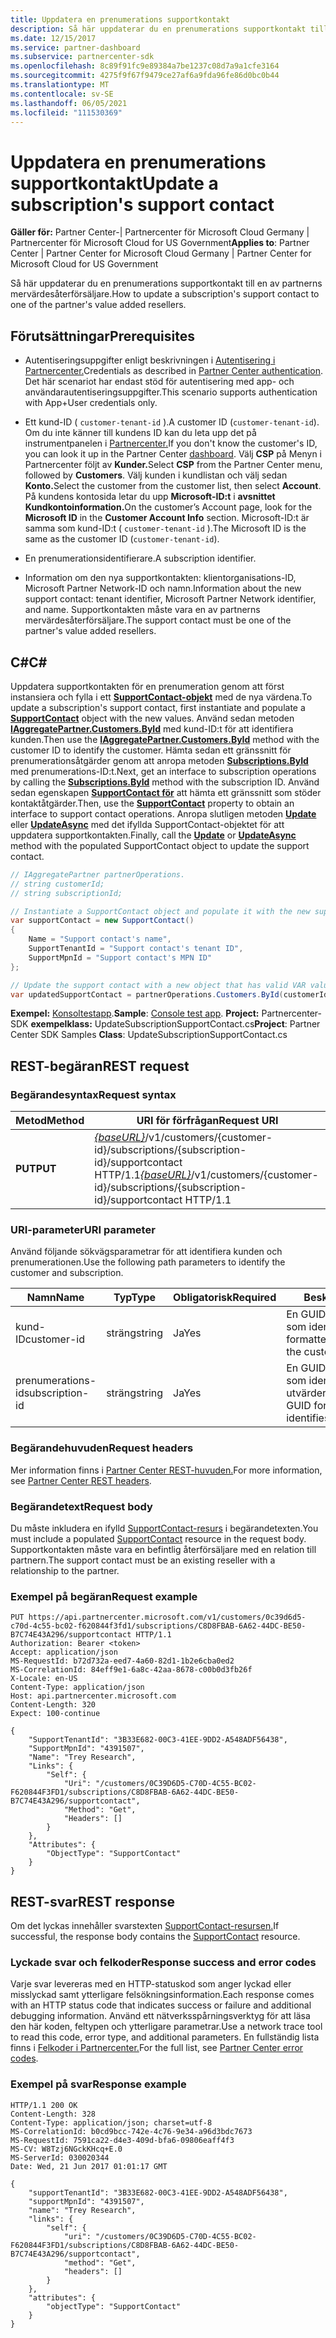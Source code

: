 ```yaml
---
title: Uppdatera en prenumerations supportkontakt
description: Så här uppdaterar du en prenumerations supportkontakt till en av partnerns mervärdesåterförsäljare.
ms.date: 12/15/2017
ms.service: partner-dashboard
ms.subservice: partnercenter-sdk
ms.openlocfilehash: 8c89f91fc9e89384a7be1237c08d7a9a1cfe3164
ms.sourcegitcommit: 4275f9f67f9479ce27af6a9fda96fe86d0bc0b44
ms.translationtype: MT
ms.contentlocale: sv-SE
ms.lasthandoff: 06/05/2021
ms.locfileid: "111530369"
---
```

# <a name="update-a-subscriptions-support-contact"></a><span data-ttu-id="4c583-103">Uppdatera en prenumerations supportkontakt</span><span class="sxs-lookup"><span data-stu-id="4c583-103">Update a subscription's support contact</span></span>

<span data-ttu-id="4c583-104">**Gäller för:** Partner Center-| Partnercenter för Microsoft Cloud Germany | Partnercenter för Microsoft Cloud for US Government</span><span class="sxs-lookup"><span data-stu-id="4c583-104">**Applies to**: Partner Center | Partner Center for Microsoft Cloud Germany | Partner Center for Microsoft Cloud for US Government</span></span>

<span data-ttu-id="4c583-105">Så här uppdaterar du en prenumerations supportkontakt till en av partnerns mervärdesåterförsäljare.</span><span class="sxs-lookup"><span data-stu-id="4c583-105">How to update a subscription's support contact to one of the partner's value added resellers.</span></span>

## <a name="prerequisites"></a><span data-ttu-id="4c583-106">Förutsättningar</span><span class="sxs-lookup"><span data-stu-id="4c583-106">Prerequisites</span></span>

- <span data-ttu-id="4c583-107">Autentiseringsuppgifter enligt beskrivningen i [Autentisering i Partnercenter.](partner-center-authentication.md)</span><span class="sxs-lookup"><span data-stu-id="4c583-107">Credentials as described in [Partner Center authentication](partner-center-authentication.md).</span></span> <span data-ttu-id="4c583-108">Det här scenariot har endast stöd för autentisering med app- och användarautentiseringsuppgifter.</span><span class="sxs-lookup"><span data-stu-id="4c583-108">This scenario supports authentication with App+User credentials only.</span></span>

- <span data-ttu-id="4c583-109">Ett kund-ID ( `customer-tenant-id` ).</span><span class="sxs-lookup"><span data-stu-id="4c583-109">A customer ID (`customer-tenant-id`).</span></span> <span data-ttu-id="4c583-110">Om du inte känner till kundens ID kan du leta upp det på instrumentpanelen i [Partnercenter.](https://partner.microsoft.com/dashboard)</span><span class="sxs-lookup"><span data-stu-id="4c583-110">If you don't know the customer's ID, you can look it up in the Partner Center [dashboard](https://partner.microsoft.com/dashboard).</span></span> <span data-ttu-id="4c583-111">Välj **CSP** på Menyn i Partnercenter följt av **Kunder.**</span><span class="sxs-lookup"><span data-stu-id="4c583-111">Select **CSP** from the Partner Center menu, followed by **Customers**.</span></span> <span data-ttu-id="4c583-112">Välj kunden i kundlistan och välj sedan **Konto.**</span><span class="sxs-lookup"><span data-stu-id="4c583-112">Select the customer from the customer list, then select **Account**.</span></span> <span data-ttu-id="4c583-113">På kundens kontosida letar du upp **Microsoft-ID:t** i **avsnittet Kundkontoinformation.**</span><span class="sxs-lookup"><span data-stu-id="4c583-113">On the customer’s Account page, look for the **Microsoft ID** in the **Customer Account Info** section.</span></span> <span data-ttu-id="4c583-114">Microsoft-ID:t är samma som kund-ID:t ( `customer-tenant-id` ).</span><span class="sxs-lookup"><span data-stu-id="4c583-114">The Microsoft ID is the same as the customer ID  (`customer-tenant-id`).</span></span>

- <span data-ttu-id="4c583-115">En prenumerationsidentifierare.</span><span class="sxs-lookup"><span data-stu-id="4c583-115">A subscription identifier.</span></span>

- <span data-ttu-id="4c583-116">Information om den nya supportkontakten: klientorganisations-ID, Microsoft Partner Network-ID och namn.</span><span class="sxs-lookup"><span data-stu-id="4c583-116">Information about the new support contact: tenant identifier, Microsoft Partner Network identifier, and name.</span></span> <span data-ttu-id="4c583-117">Supportkontakten måste vara en av partnerns mervärdesåterförsäljare.</span><span class="sxs-lookup"><span data-stu-id="4c583-117">The support contact must be one of the partner's value added resellers.</span></span>

## <a name="c"></a><span data-ttu-id="4c583-118">C\#</span><span class="sxs-lookup"><span data-stu-id="4c583-118">C\#</span></span>

<span data-ttu-id="4c583-119">Uppdatera supportkontakten för en prenumeration genom att först instansiera och fylla i ett [**SupportContact-objekt**](/dotnet/api/microsoft.store.partnercenter.models.subscriptions.supportcontact) med de nya värdena.</span><span class="sxs-lookup"><span data-stu-id="4c583-119">To update a subscription's support contact, first instantiate and populate a [**SupportContact**](/dotnet/api/microsoft.store.partnercenter.models.subscriptions.supportcontact) object with the new values.</span></span> <span data-ttu-id="4c583-120">Använd sedan metoden [**IAggregatePartner.Customers.ById**](/dotnet/api/microsoft.store.partnercenter.customers.icustomercollection.byid) med kund-ID:t för att identifiera kunden.</span><span class="sxs-lookup"><span data-stu-id="4c583-120">Then use the [**IAggregatePartner.Customers.ById**](/dotnet/api/microsoft.store.partnercenter.customers.icustomercollection.byid) method with the customer ID to identify the customer.</span></span> <span data-ttu-id="4c583-121">Hämta sedan ett gränssnitt för prenumerationsåtgärder genom att anropa metoden [**Subscriptions.ById**](/dotnet/api/microsoft.store.partnercenter.customerusers.icustomerusercollection.byid) med prenumerations-ID:t.</span><span class="sxs-lookup"><span data-stu-id="4c583-121">Next, get an interface to subscription operations by calling the [**Subscriptions.ById**](/dotnet/api/microsoft.store.partnercenter.customerusers.icustomerusercollection.byid) method with the subscription ID.</span></span> <span data-ttu-id="4c583-122">Använd sedan egenskapen [**SupportContact för**](/dotnet/api/microsoft.store.partnercenter.subscriptions.isubscription.supportcontact) att hämta ett gränssnitt som stöder kontaktåtgärder.</span><span class="sxs-lookup"><span data-stu-id="4c583-122">Then, use the [**SupportContact**](/dotnet/api/microsoft.store.partnercenter.subscriptions.isubscription.supportcontact) property to obtain an interface to support contact operations.</span></span> <span data-ttu-id="4c583-123">Anropa slutligen metoden [**Update**](/dotnet/api/microsoft.store.partnercenter.subscriptions.isubscriptionsupportcontact.update) eller [**UpdateAsync**](/dotnet/api/microsoft.store.partnercenter.subscriptions.isubscriptionsupportcontact.updateasync) med det ifyllda SupportContact-objektet för att uppdatera supportkontakten.</span><span class="sxs-lookup"><span data-stu-id="4c583-123">Finally, call the [**Update**](/dotnet/api/microsoft.store.partnercenter.subscriptions.isubscriptionsupportcontact.update) or [**UpdateAsync**](/dotnet/api/microsoft.store.partnercenter.subscriptions.isubscriptionsupportcontact.updateasync) method with the populated SupportContact object to update the support contact.</span></span>

``` csharp
// IAggregatePartner partnerOperations.
// string customerId;
// string subscriptionId;

// Instantiate a SupportContact object and populate it with the new support contact information.
var supportContact = new SupportContact()
{
    Name = "Support contact's name",
    SupportTenantId = "Support contact's tenant ID",
    SupportMpnId = "Support contact's MPN ID"
};

// Update the support contact with a new object that has valid VAR values.
var updatedSupportContact = partnerOperations.Customers.ById(customerId).Subscriptions.ById(subscriptionID).SupportContact.Update(supportContact);
```

<span data-ttu-id="4c583-124">**Exempel:** [Konsoltestapp](console-test-app.md).</span><span class="sxs-lookup"><span data-stu-id="4c583-124">**Sample**: [Console test app](console-test-app.md).</span></span> <span data-ttu-id="4c583-125">**Project:** Partnercenter-SDK **exempelklass:** UpdateSubscriptionSupportContact.cs</span><span class="sxs-lookup"><span data-stu-id="4c583-125">**Project**: Partner Center SDK Samples **Class**: UpdateSubscriptionSupportContact.cs</span></span>

## <a name="rest-request"></a><span data-ttu-id="4c583-126">REST-begäran</span><span class="sxs-lookup"><span data-stu-id="4c583-126">REST request</span></span>

### <a name="request-syntax"></a><span data-ttu-id="4c583-127">Begärandesyntax</span><span class="sxs-lookup"><span data-stu-id="4c583-127">Request syntax</span></span>

| <span data-ttu-id="4c583-128">Metod</span><span class="sxs-lookup"><span data-stu-id="4c583-128">Method</span></span>  | <span data-ttu-id="4c583-129">URI för förfrågan</span><span class="sxs-lookup"><span data-stu-id="4c583-129">Request URI</span></span>                                                                                                                    |
|---------|--------------------------------------------------------------------------------------------------------------------------------|
| <span data-ttu-id="4c583-130">**PUT**</span><span class="sxs-lookup"><span data-stu-id="4c583-130">**PUT**</span></span> | <span data-ttu-id="4c583-131">[*{baseURL}*](partner-center-rest-urls.md)/v1/customers/{customer-id}/subscriptions/{subscription-id}/supportcontact HTTP/1.1</span><span class="sxs-lookup"><span data-stu-id="4c583-131">[*{baseURL}*](partner-center-rest-urls.md)/v1/customers/{customer-id}/subscriptions/{subscription-id}/supportcontact HTTP/1.1</span></span> |

### <a name="uri-parameter"></a><span data-ttu-id="4c583-132">URI-parameter</span><span class="sxs-lookup"><span data-stu-id="4c583-132">URI parameter</span></span>

<span data-ttu-id="4c583-133">Använd följande sökvägsparametrar för att identifiera kunden och prenumerationen.</span><span class="sxs-lookup"><span data-stu-id="4c583-133">Use the following path parameters to identify the customer and subscription.</span></span>

| <span data-ttu-id="4c583-134">Namn</span><span class="sxs-lookup"><span data-stu-id="4c583-134">Name</span></span>            | <span data-ttu-id="4c583-135">Typ</span><span class="sxs-lookup"><span data-stu-id="4c583-135">Type</span></span>   | <span data-ttu-id="4c583-136">Obligatorisk</span><span class="sxs-lookup"><span data-stu-id="4c583-136">Required</span></span> | <span data-ttu-id="4c583-137">Beskrivning</span><span class="sxs-lookup"><span data-stu-id="4c583-137">Description</span></span>                                                     |
|-----------------|--------|----------|-----------------------------------------------------------------|
| <span data-ttu-id="4c583-138">kund-ID</span><span class="sxs-lookup"><span data-stu-id="4c583-138">customer-id</span></span>     | <span data-ttu-id="4c583-139">sträng</span><span class="sxs-lookup"><span data-stu-id="4c583-139">string</span></span> | <span data-ttu-id="4c583-140">Ja</span><span class="sxs-lookup"><span data-stu-id="4c583-140">Yes</span></span>      | <span data-ttu-id="4c583-141">En GUID-formaterad sträng som identifierar kunden.</span><span class="sxs-lookup"><span data-stu-id="4c583-141">A GUID formatted string that identifies the customer.</span></span>           |
| <span data-ttu-id="4c583-142">prenumerations-id</span><span class="sxs-lookup"><span data-stu-id="4c583-142">subscription-id</span></span> | <span data-ttu-id="4c583-143">sträng</span><span class="sxs-lookup"><span data-stu-id="4c583-143">string</span></span> | <span data-ttu-id="4c583-144">Ja</span><span class="sxs-lookup"><span data-stu-id="4c583-144">Yes</span></span>      | <span data-ttu-id="4c583-145">En GUID-formaterad sträng som identifierar utvärderingsprenumerationen.</span><span class="sxs-lookup"><span data-stu-id="4c583-145">A GUID formatted string that identifies the trial subscription.</span></span> |

### <a name="request-headers"></a><span data-ttu-id="4c583-146">Begärandehuvuden</span><span class="sxs-lookup"><span data-stu-id="4c583-146">Request headers</span></span>

<span data-ttu-id="4c583-147">Mer information finns i [Partner Center REST-huvuden.](headers.md)</span><span class="sxs-lookup"><span data-stu-id="4c583-147">For more information, see [Partner Center REST headers](headers.md).</span></span>

### <a name="request-body"></a><span data-ttu-id="4c583-148">Begärandetext</span><span class="sxs-lookup"><span data-stu-id="4c583-148">Request body</span></span>

<span data-ttu-id="4c583-149">Du måste inkludera en ifylld [SupportContact-resurs](subscription-resources.md#supportcontact) i begärandetexten.</span><span class="sxs-lookup"><span data-stu-id="4c583-149">You must include a populated [SupportContact](subscription-resources.md#supportcontact) resource in the request body.</span></span> <span data-ttu-id="4c583-150">Supportkontakten måste vara en befintlig återförsäljare med en relation till partnern.</span><span class="sxs-lookup"><span data-stu-id="4c583-150">The support contact must be an existing reseller with a relationship to the partner.</span></span>

### <a name="request-example"></a><span data-ttu-id="4c583-151">Exempel på begäran</span><span class="sxs-lookup"><span data-stu-id="4c583-151">Request example</span></span>

```http
PUT https://api.partnercenter.microsoft.com/v1/customers/0c39d6d5-c70d-4c55-bc02-f620844f3fd1/subscriptions/C8D8FBAB-6A62-44DC-BE50-B7C74E43A296/supportcontact HTTP/1.1
Authorization: Bearer <token>
Accept: application/json
MS-RequestId: b72d732a-eed7-4a60-82d1-1b2e6cba0ed2
MS-CorrelationId: 84eff9e1-6a8c-42aa-8678-c00b0d3fb26f
X-Locale: en-US
Content-Type: application/json
Host: api.partnercenter.microsoft.com
Content-Length: 320
Expect: 100-continue

{
    "SupportTenantId": "3B33E682-00C3-41EE-9DD2-A548ADF56438",
    "SupportMpnId": "4391507",
    "Name": "Trey Research",
    "Links": {
        "Self": {
            "Uri": "/customers/0C39D6D5-C70D-4C55-BC02-F620844F3FD1/subscriptions/C8D8FBAB-6A62-44DC-BE50-B7C74E43A296/supportcontact",
            "Method": "Get",
            "Headers": []
        }
    },
    "Attributes": {
        "ObjectType": "SupportContact"
    }
}
```

## <a name="rest-response"></a><span data-ttu-id="4c583-152">REST-svar</span><span class="sxs-lookup"><span data-stu-id="4c583-152">REST response</span></span>

<span data-ttu-id="4c583-153">Om det lyckas innehåller svarstexten [SupportContact-resursen.](subscription-resources.md#supportcontact)</span><span class="sxs-lookup"><span data-stu-id="4c583-153">If successful, the response body contains the [SupportContact](subscription-resources.md#supportcontact) resource.</span></span>

### <a name="response-success-and-error-codes"></a><span data-ttu-id="4c583-154">Lyckade svar och felkoder</span><span class="sxs-lookup"><span data-stu-id="4c583-154">Response success and error codes</span></span>

<span data-ttu-id="4c583-155">Varje svar levereras med en HTTP-statuskod som anger lyckad eller misslyckad samt ytterligare felsökningsinformation.</span><span class="sxs-lookup"><span data-stu-id="4c583-155">Each response comes with an HTTP status code that indicates success or failure and additional debugging information.</span></span> <span data-ttu-id="4c583-156">Använd ett nätverksspårningsverktyg för att läsa den här koden, feltypen och ytterligare parametrar.</span><span class="sxs-lookup"><span data-stu-id="4c583-156">Use a network trace tool to read this code, error type, and additional parameters.</span></span> <span data-ttu-id="4c583-157">En fullständig lista finns i [Felkoder i Partnercenter.](error-codes.md)</span><span class="sxs-lookup"><span data-stu-id="4c583-157">For the full list, see [Partner Center error codes](error-codes.md).</span></span>

### <a name="response-example"></a><span data-ttu-id="4c583-158">Exempel på svar</span><span class="sxs-lookup"><span data-stu-id="4c583-158">Response example</span></span>

```http
HTTP/1.1 200 OK
Content-Length: 328
Content-Type: application/json; charset=utf-8
MS-CorrelationId: b0cd9bcc-742e-4c76-9e34-a96d3bdc7673
MS-RequestId: 7591ca22-d4e3-409d-bfa6-09806eaff4f3
MS-CV: W8Tzj6NGckKHcq+E.0
MS-ServerId: 030020344
Date: Wed, 21 Jun 2017 01:01:17 GMT

{
    "supportTenantId": "3B33E682-00C3-41EE-9DD2-A548ADF56438",
    "supportMpnId": "4391507",
    "name": "Trey Research",
    "links": {
        "self": {
            "uri": "/customers/0C39D6D5-C70D-4C55-BC02-F620844F3FD1/subscriptions/C8D8FBAB-6A62-44DC-BE50-B7C74E43A296/supportcontact",
            "method": "Get",
            "headers": []
        }
    },
    "attributes": {
        "objectType": "SupportContact"
    }
}
```
